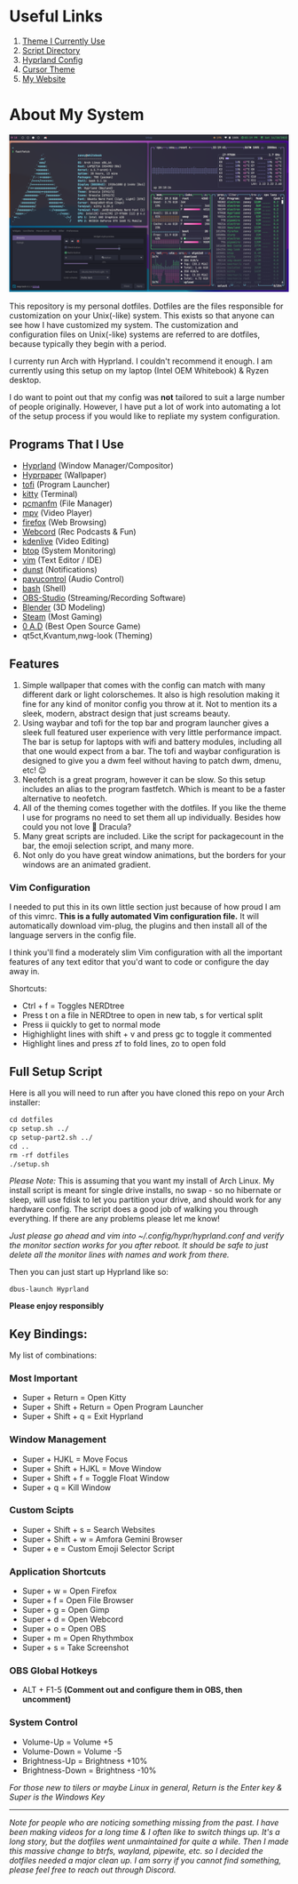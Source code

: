 # Useful Links
1. [Theme I Currently Use](https://draculatheme.com/)
2. [Script Directory](.local/bin)
3. [Hyprland Config](.config/hypr/hyprland.conf)
4. [Cursor Theme](.icons/GoogleDot-Blue)
5. [My Website](https://zaney.org/)

# About My System
![](.config/demo.png)

This repository is my personal dotfiles. Dotfiles are the files responsible for customization on your Unix(-like) system. This exists so that anyone can see how I have customized my system. The customization and configuration files on Unix(-like) systems are referred to are dotfiles, because typically they begin with a period.

I currenty run Arch with Hyprland. I couldn't recommend it enough. I am currently using this setup on my laptop (Intel OEM Whitebook) & Ryzen desktop.

I do want to point out that my config was **not** tailored to suit a large number of people originally. However, I have put a lot of work into automating a lot of the setup process if you would like to repliate my system configuration.

## Programs That I Use
- [Hyprland](https://hyprland.org/) (Window Manager/Compositor)
- [Hyprpaper](https://github.com/hyprwm/hyprpaper) (Wallpaper)
- [tofi](https://github.com/philj56/tofi) (Program Launcher)
- [kitty](https://github.com/kovidgoyal/kitty) (Terminal)
- [pcmanfm](https://github.com/lxde/pcmanfm) (File Manager)
- [mpv](https://mpv.io/) (Video Player)
- [firefox](https://www.mozilla.org/en-US/firefox/new/) (Web Browsing)
- [Webcord](https://github.com/SpacingBat3/WebCord) (Rec Podcasts & Fun)
- [kdenlive](https://kdenlive.org/en/) (Video Editing)
- [btop](https://github.com/aristocratos/btop) (System Monitoring)
- [vim](https://www.vim.org/) (Text Editor / IDE)
- [dunst](https://github.com/dunst-project/dunst) (Notifications)
- [pavucontrol](https://freedesktop.org/software/pulseaudio/pavucontrol/) (Audio Control)
- [bash](https://www.gnu.org/software/bash/) (Shell)
- [OBS-Studio](https://obsproject.com/) (Streaming/Recording Software)
- [Blender](https://www.blender.org/) (3D Modeling)
- [Steam](https://store.steampowered.com/) (Most Gaming)
- [0 A.D](https://play0ad.com/) (Best Open Source Game)
- qt5ct,Kvantum,nwg-look (Theming)

## Features

1. Simple wallpaper that comes with the config can match with many different dark or light colorschemes. It also is high resolution making it fine for any kind of monitor config you throw at it. Not to mention its a sleek, modern, abstract design that just screams beauty.
2. Using waybar and tofi for the top bar and program launcher gives a sleek full featured user experience with very little performance impact. The bar is setup for laptops with wifi and battery modules, including all that one would expect from a bar. The tofi and waybar configuration is designed to give you a dwm feel without having to patch dwm, dmenu, etc! 😉
3. Neofetch is a great program, however it can be slow. So this setup includes an alias to the program fastfetch. Which is meant to be a faster alternative to neofetch.
4. All of the theming comes together with the dotfiles. If you like the theme I use for programs no need to set them all up individually. Besides how could you not love 🧛 Dracula? 
5. Many great scripts are included. Like the script for packagecount in the bar, the emoji selection script, and many more. 
6. Not only do you have great window animations, but the borders for your windows are an animated gradient. 

### Vim Configuration

I needed to put this in its own little section just because of how proud I am of this vimrc. **This is a fully automated Vim configuration file.** It will automatically download vim-plug, the plugins and then install all of the language servers in the config file. 

I think you'll find a moderately slim Vim configuration with all the important features of any text editor that you'd want to code or configure the day away in. 

Shortcuts:
- Ctrl + f = Toggles NERDtree
- Press t on a file in NERDtree to open in new tab, s for vertical split
- Press ii quickly to get to normal mode
- Highighlight lines with shift + v and press gc to toggle it commented
- Highlight lines and press zf to fold lines, zo to open fold

## Full Setup Script
Here is all you will need to run after you have cloned this repo on your Arch installer:

    cd dotfiles
    cp setup.sh ../
    cp setup-part2.sh ../
    cd ..
    rm -rf dotfiles
    ./setup.sh

*Please Note:* This is assuming that you want my install of Arch Linux. My install script is meant for single drive installs, no swap - so no hibernate or sleep, will use fdisk to let you partition your drive, and should work for any hardware config. The script does a good job of walking you through everything. If there are any problems please let me know!

*Just please go ahead and vim into ~/.config/hypr/hyprland.conf and verify the monitor section works for you after reboot. It should be safe to just delete all the monitor lines with names and work from there.* 

Then you can just start up Hyprland like so:

    dbus-launch Hyprland

**Please enjoy responsibly**

## Key Bindings:

My list of combinations:

### Most Important
- Super + Return = Open Kitty
- Super + Shift + Return = Open Program Launcher
- Super + Shift + q = Exit Hyprland
### Window Management
- Super + HJKL = Move Focus
- Super + Shift + HJKL = Move Window
- Super + Shift + f = Toggle Float Window
- Super + q = Kill Window
### Custom Scipts
- Super + Shift + s = Search Websites
- Super + Shift + w = Amfora Gemini Browser
- Super + e = Custom Emoji Selector Script 
### Application Shortcuts
- Super + w = Open Firefox
- Super + f = Open File Browser
- Super + g = Open Gimp
- Super + d = Open Webcord
- Super + o = Open OBS
- Super + m = Open Rhythmbox
- Super + s = Take Screenshot
### OBS Global Hotkeys
- ALT + F1-5 **(Comment out and configure them in OBS, then uncomment)**
### System Control
- Volume-Up = Volume +5
- Volume-Down = Volume -5
- Brightness-Up = Brightness +10%
- Brightness-Down = Brightness -10%

*For those new to tilers or maybe Linux in general, Return is the Enter key & Super is the Windows Key*

---

*Note for people who are noticing something missing from the past. I have been making videos for a long time & I often like to switch things up. It's a long story, but the dotfiles went unmaintained for quite a while. Then I made this massive change to btrfs, wayland, pipewite, etc. so I decided the dotfiles needed a major clean up. I am sorry if you cannot find something, please feel free to reach out through Discord.*
